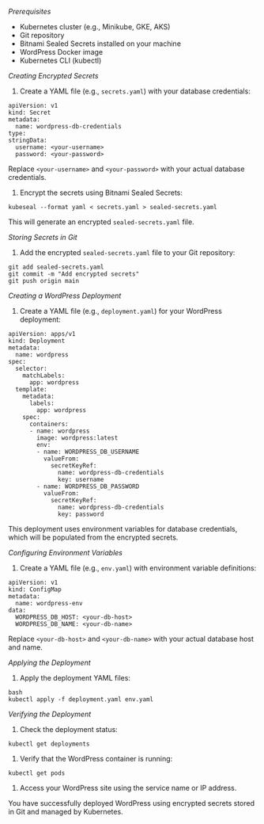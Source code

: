 *Prerequisites*

- Kubernetes cluster (e.g., Minikube, GKE, AKS)
- Git repository
- Bitnami Sealed Secrets installed on your machine
- WordPress Docker image
- Kubernetes CLI (kubectl)

*Creating Encrypted Secrets*

1. Create a YAML file (e.g., `secrets.yaml`) with your database credentials:
```
apiVersion: v1
kind: Secret
metadata:
  name: wordpress-db-credentials
type: 
stringData:
  username: <your-username>
  password: <your-password>
```
Replace `<your-username>` and `<your-password>` with your actual database credentials.

1. Encrypt the secrets using Bitnami Sealed Secrets:
```
kubeseal --format yaml < secrets.yaml > sealed-secrets.yaml
```
This will generate an encrypted `sealed-secrets.yaml` file.

*Storing Secrets in Git*

1. Add the encrypted `sealed-secrets.yaml` file to your Git repository:
```
git add sealed-secrets.yaml
git commit -m "Add encrypted secrets"
git push origin main
```
*Creating a WordPress Deployment*

1. Create a YAML file (e.g., `deployment.yaml`) for your WordPress deployment:
```
apiVersion: apps/v1
kind: Deployment
metadata:
  name: wordpress
spec:
  selector:
    matchLabels:
      app: wordpress
  template:
    metadata:
      labels:
        app: wordpress
    spec:
      containers:
      - name: wordpress
        image: wordpress:latest
        env:
        - name: WORDPRESS_DB_USERNAME
          valueFrom:
            secretKeyRef:
              name: wordpress-db-credentials
              key: username
        - name: WORDPRESS_DB_PASSWORD
          valueFrom:
            secretKeyRef:
              name: wordpress-db-credentials
              key: password
```
This deployment uses environment variables for database credentials, which will be populated from the encrypted secrets.

*Configuring Environment Variables*

1. Create a YAML file (e.g., `env.yaml`) with environment variable definitions:
```
apiVersion: v1
kind: ConfigMap
metadata:
  name: wordpress-env
data:
  WORDPRESS_DB_HOST: <your-db-host>
  WORDPRESS_DB_NAME: <your-db-name>
```
Replace `<your-db-host>` and `<your-db-name>` with your actual database host and name.

*Applying the Deployment*

1. Apply the deployment YAML files:
```
bash
kubectl apply -f deployment.yaml env.yaml
```
*Verifying the Deployment*

1. Check the deployment status:
```
kubectl get deployments
```
1. Verify that the WordPress container is running:
```
kubectl get pods
```
1. Access your WordPress site using the service name or IP address.

You have successfully deployed WordPress using encrypted secrets stored in Git and managed by Kubernetes.
